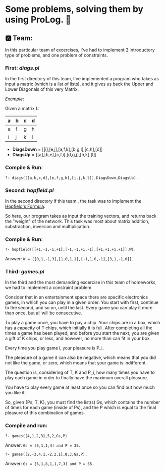 # Some problems, solving them by using ProLog. :camel:

## :a: Team: 

In this particular team of excercises, I've had to implement 2 introductory type of problems, and one problem of constraints.

### **First**: ***__diags.pl__***

In the first directory of this team, I've implemented a program who takes as input a matrix (which is a list of lists), and it gives us back the Upper and Lower Diagonals of this very Matrix.

*Example*:

Given a matrix L:

a | b | c | d |
--- | --- | --- | --- |                                   
e | f | g | h |
i | j | k | l |


* **DiagsDown** = [[i],[e,j],[a,f,k],[b,g,l],[c,h],[d]]
* **DiagsUp** = [[a],[b,e],[c,f,i],[d,g,j],[h,k],[l]]

### Compile & Run:

`?- diags([[a,b,c,d],[e,f,g,h],[i,j,k,l]],DiagsDown,DiagsUp).`

### **Second**: ***__hopfield.pl__***

In the second directory if this team , the task was to implement the [Hopfield's Formula](https://en.wikipedia.org/wiki/Hopfield_network).

So here, our program takes as input the training vectors, and returns back the "weight" of the network. This task was most about matrix addition, substraction, inversion and multiplication.

### Compile & Run:
  
`?- hopfield([[+1,-1,-1,+1],[-1,-1,+1,-1],[+1,+1,+1,+1]],W).`

Answer: `W = [[0,1,-1,3],[1,0,1,1],[-1,1,0,-1],[3,1,-1,0]]`.

### **Third**: ***__games.pl__***

In the third and the most demanding excercise in this team of homeworks, we had to implement a constraint problem.

Consider that in an entertainment space there are specific electronics
games, in which you can play in a given order. You start with
first, continue to the second, and so on, until the last. Every game
you can play it more than once, but all will be consecutive.

To play a game once, you have to pay a chip.
Your chips are in a box, which has a capacity of T chips, which
initially it is full. After completing all the times a game has been played,
and before you start the next, you are given a gift of K chips, or less, and
however, no more than can fit in your box. 

Every time you play game i, your pleasure is P_i. 

The pleasure of a game it can also be negative, which means that you did not like the game, or zero, which means that your game is indifferent. 

The question is, considering of T, K and P_i, how many times you have to play each game in order to finally have the maximum overall pleasure. 

You have to play every game at least once so you can find out how much you like it.

So, given {Ps, T, K}, you must find the list(s) Gs, which contains the number of times for each game (inside of Ps), and the P which is equal to the final pleasure of this combination of games.

### Compile and run:

`?- games([4,1,2,3],5,2,Gs,P)`

Answer: `Gs = [5,1,1,4] and P = 35.`

`?- games([2,-3,4,1,-2,2,1],8,3,Gs,P).`

Answer: `Gs = [5,1,8,1,1,7,3] and P = 55.`
